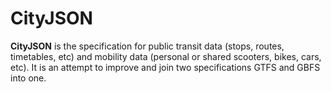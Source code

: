 # CityJSON

**CityJSON** is the specification for public transit data (stops, routes, timetables, etc) and mobility data (personal or shared scooters, bikes, cars, etc).
It is an attempt to improve and join two specifications GTFS and GBFS into one.

